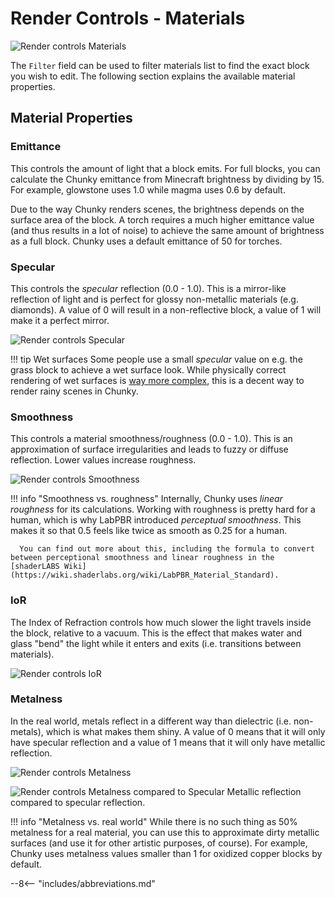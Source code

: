 # Render Controls - Materials

![Render controls Materials](../../img/user_interface/render_controls/materials.png)

The `Filter` field can be used to filter materials list to find the exact block you wish to edit. The following section explains the available material properties.

## Material Properties

### Emittance

This controls the amount of light that a block emits. For full blocks, you can calculate the Chunky emittance from Minecraft brightness by dividing by 15. For example, glowstone uses 1.0 while magma uses 0.6 by default.

Due to the way Chunky renders scenes, the brightness depends on the surface area of the block. A torch requires a much higher emittance value (and thus results in a lot of noise) to achieve the same amount of brightness as a full block. Chunky uses a default emittance of 50 for torches.

### Specular

This controls the _specular_ reflection (0.0 - 1.0). This is a mirror-like reflection of light and is perfect for glossy non-metallic materials (e.g. diamonds). A value of 0 will result in a non-reflective block, a value of 1 will make it a perfect mirror.

![Render controls Specular](../../img/user_interface/render_controls/specular.png)

!!! tip Wet surfaces
      Some people use a small _specular_ value on e.g. the grass block to achieve a wet surface look. While physically correct rendering of wet surfaces is [way more complex](http://graphics.ucsd.edu/~henrik/papers/rendering_wet_materials/rendering_wet_materials_egwr99.pdf), this is a decent way to render rainy scenes in Chunky.

### Smoothness

This controls a material smoothness/roughness (0.0 - 1.0). This is an approximation of surface irregularities and leads to fuzzy or diffuse reflection. Lower values increase roughness.

![Render controls Smoothness](../../img/user_interface/render_controls/smoothness.png)

!!! info "Smoothness vs. roughness"
      Internally, Chunky uses _linear roughness_ for its calculations. Working with roughness is pretty hard for a human, which is why LabPBR introduced _perceptual smoothness_. This makes it so that 0.5 feels like twice as smooth as 0.25 for a human.
      
      You can find out more about this, including the formula to convert between perceptional smoothness and linear roughness in the [shaderLABS Wiki](https://wiki.shaderlabs.org/wiki/LabPBR_Material_Standard).

### IoR

The Index of Refraction controls how much slower the light travels inside the block, relative to a vacuum. This is the effect that makes water and glass "bend" the light while it enters and exits (i.e. transitions between materials).

![Render controls IoR](../../img/user_interface/render_controls/ior.png)

### Metalness

In the real world, metals reflect in a different way than dielectric (i.e. non-metals), which is what makes them shiny. A value of 0 means that it will only have specular reflection and a value of 1 means that it will only have metallic reflection.

![Render controls Metalness](../../img/user_interface/render_controls/metalness.png)

![Render controls Metalness compared to Specular](../../img/user_interface/render_controls/metalness_specular.png)
Metallic reflection compared to specular reflection.

!!! info "Metalness vs. real world"
      While there is no such thing as 50% metalness for a real material, you can use this to approximate dirty metallic surfaces (and use it for other artistic purposes, of course). For example, Chunky uses metalness values smaller than 1 for oxidized copper blocks by default.

--8<-- "includes/abbreviations.md"
